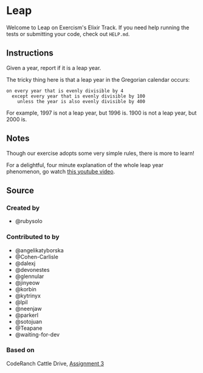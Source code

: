 # Leap

Welcome to Leap on Exercism's Elixir Track.
If you need help running the tests or submitting your code, check out `HELP.md`.

## Instructions

Given a year, report if it is a leap year.

The tricky thing here is that a leap year in the Gregorian calendar occurs:

```text
on every year that is evenly divisible by 4
  except every year that is evenly divisible by 100
    unless the year is also evenly divisible by 400
```

For example, 1997 is not a leap year, but 1996 is.
1900 is not a leap year, but 2000 is.

## Notes

Though our exercise adopts some very simple rules, there is more to learn!

For a delightful, four minute explanation of the whole leap year phenomenon, go
watch [this youtube video][video].

[video]: https://www.youtube.com/watch?v=xX96xng7sAE

## Source

### Created by

- @rubysolo

### Contributed to by

- @angelikatyborska
- @Cohen-Carlisle
- @dalexj
- @devonestes
- @glennular
- @jinyeow
- @korbin
- @kytrinyx
- @lpil
- @neenjaw
- @parkerl
- @sotojuan
- @Teapane
- @waiting-for-dev

### Based on

CodeRanch Cattle Drive, [Assignment 3](https://coderanch.com/t/718816/Leap)

